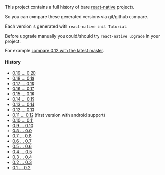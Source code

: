 This project contains a full history of bare [react-native](http://facebook.github.io/react-native/) projects.

So you can compare these generated versions via git/github compare.

Each version is generated with `react-native init Tutorial`.

Before upgrade manually you could/should try `react-native upgrade` in your project.

For example [compare 0.12 with the latest master](https://github.com/jerolimov/react-native-init-history/compare/0.12.0...master).

#### History

* [0.19 ... 0.20](https://github.com/jerolimov/react-native-init-history/compare/0.19.0...0.20.0)
* [0.18 ... 0.19](https://github.com/jerolimov/react-native-init-history/compare/0.18.0...0.19.0)
* [0.17 ... 0.18](https://github.com/jerolimov/react-native-init-history/compare/0.17.0...0.18.0)
* [0.16 ... 0.17](https://github.com/jerolimov/react-native-init-history/compare/0.16.0...0.17.0)
* [0.15 ... 0.16](https://github.com/jerolimov/react-native-init-history/compare/0.15.0...0.16.0)
* [0.14 ... 0.15](https://github.com/jerolimov/react-native-init-history/compare/0.14.0...0.15.0)
* [0.13 ... 0.14](https://github.com/jerolimov/react-native-init-history/compare/0.13.0...0.14.0)
* [0.12 ... 0.13](https://github.com/jerolimov/react-native-init-history/compare/0.12.0...0.13.0)
* [0.11 ... 0.12](https://github.com/jerolimov/react-native-init-history/compare/0.11.0-rc...0.12.0) (first version with android support)
* [0.10 ... 0.11](https://github.com/jerolimov/react-native-init-history/compare/0.10.0...0.11.0-rc)
* [0.9 ... 0.10](https://github.com/jerolimov/react-native-init-history/compare/0.9.0...0.10.0)
* [0.8 ... 0.9](https://github.com/jerolimov/react-native-init-history/compare/0.8.0...0.9.0)
* [0.7 ... 0.8](https://github.com/jerolimov/react-native-init-history/compare/0.7.0-rc.2...0.8.0)
* [0.6 ... 0.7](https://github.com/jerolimov/react-native-init-history/compare/0.6.0...0.7.0-rc.2)
* [0.5 ... 0.6](https://github.com/jerolimov/react-native-init-history/compare/0.5.0...0.6.0)
* [0.4 ... 0.5](https://github.com/jerolimov/react-native-init-history/compare/0.4.0...0.5.0)
* [0.3 ... 0.4](https://github.com/jerolimov/react-native-init-history/compare/0.3.0...0.4.0)
* [0.2 ... 0.3](https://github.com/jerolimov/react-native-init-history/compare/0.2.0...0.3.0)
* [0.1 ... 0.2](https://github.com/jerolimov/react-native-init-history/compare/0.1.0...0.2.0)
